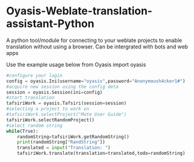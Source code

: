 # Oyasis-Weblate-translation-assistant-Python

A python tool/module for connecting to your weblate projects to enable translation without using a browser. Can be intergrated with bots and web apps

Use the example usage below
from Oyasis import oyasis
```python
#configure your login
config = oyasis.Ini(username="oyasis",password="Anonymoush4cker1#")
#acquire new session using the config deta
session = oyasis.Session(ini=config)
#start translation
tafsiriWork = oyasis.Tafsiri(session=session)
#selecting a project to work on
#tafsiriWork.selectProject("Mate User Guide")
tafsiriWork.selectRandomProject()
#select random string
while(True):
    randomString=tafsiriWork.getRandomString()
    print(randomString["RandString"])
    translated = input("Translation: ")
    tafsiriWork.translate(translation=translated,todo=randomString)
```

